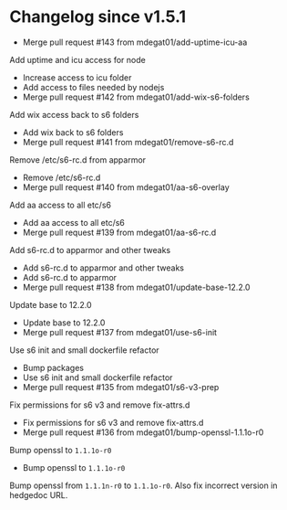 # Changelog since v1.5.1
- Merge pull request #143 from mdegat01/add-uptime-icu-aa

Add uptime and icu access for node 
- Increase access to icu folder 
- Add access to files needed by nodejs 
- Merge pull request #142 from mdegat01/add-wix-s6-folders

Add wix access back to s6 folders 
- Add wix back to s6 folders 
- Merge pull request #141 from mdegat01/remove-s6-rc.d

Remove /etc/s6-rc.d from apparmor 
- Remove /etc/s6-rc.d 
- Merge pull request #140 from mdegat01/aa-s6-overlay

Add aa access to all etc/s6 
- Add aa access to all etc/s6 
- Merge pull request #139 from mdegat01/aa-s6-rc.d

Add s6-rc.d to apparmor and other tweaks 
- Add s6-rc.d to apparmor and other tweaks 
- Add s6-rc.d to apparmor 
- Merge pull request #138 from mdegat01/update-base-12.2.0

Update base to 12.2.0 
- Update base to 12.2.0 
- Merge pull request #137 from mdegat01/use-s6-init

Use s6 init and small dockerfile refactor 
- Bump packages 
- Use s6 init and small dockerfile refactor 
- Merge pull request #135 from mdegat01/s6-v3-prep

Fix permissions for s6 v3 and remove fix-attrs.d 
- Fix permissions for s6 v3 and remove fix-attrs.d 
- Merge pull request #136 from mdegat01/bump-openssl-1.1.1o-r0

Bump openssl to `1.1.1o-r0` 
- Bump openssl to `1.1.1o-r0`

Bump openssl from `1.1.1n-r0` to `1.1.1o-r0`. Also fix incorrect version in hedgedoc URL. 
